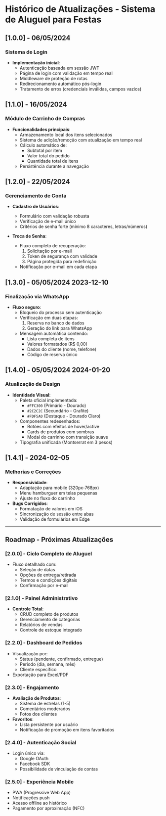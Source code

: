# Histórico de Atualizações - Sistema de Aluguel para Festas

## [1.0.0] - 06/05/2024 
### Sistema de Login
- **Implementação inicial**:
  - Autenticação baseada em sessão JWT
  - Página de login com validação em tempo real
  - Middleware de proteção de rotas
  - Redirecionamento automático pós-login
  - Tratamento de erros (credenciais inválidas, campos vazios)

## [1.1.0] - 16/05/2024  
### Módulo de Carrinho de Compras
- **Funcionalidades principais**:
  - Armazenamento local dos itens selecionados
  - Sistema de adição/remoção com atualização em tempo real
  - Cálculo automático de:
    - Subtotal por item
    - Valor total do pedido
    - Quantidade total de itens
  - Persistência durante a navegação

## [1.2.0] - 22/05/2024  
### Gerenciamento de Conta
- **Cadastro de Usuários**:
  - Formulário com validação robusta
  - Verificação de e-mail único
  - Critérios de senha forte (mínimo 8 caracteres, letras/números)
  
- **Troca de Senha**:
  - Fluxo completo de recuperação:
    1. Solicitação por e-mail
    2. Token de segurança com validade
    3. Página protegida para redefinição
  - Notificação por e-mail em cada etapa

## [1.3.0] - 05/05/2024  2023-12-10
### Finalização via WhatsApp
- **Fluxo seguro**:
  - Bloqueio do processo sem autenticação
  - Verificação em duas etapas:
    1. Reserva no banco de dados
    2. Geração do link para WhatsApp
  - Mensagem automática contendo:
    - Lista completa de itens
    - Valores formatados (R$ 0,00)
    - Dados do cliente (nome, telefone)
    - Código de reserva único

## [1.4.0] - 05/05/2024  2024-01-20
### Atualização de Design
- **Identidade Visual**:
  - Paleta oficial implementada:
    - `#FFC300` (Primário - Dourado)
    - `#2C2C2C` (Secundário - Grafite)
    - `#FDF5A0` (Destaque - Dourado Claro)
  - Componentes redesenhados:
    - Botões com efeitos de hover/active
    - Cards de produtos com sombras
    - Modal do carrinho com transição suave
  - Tipografia unificada (Montserrat em 3 pesos)

## [1.4.1] - 2024-02-05
### Melhorias e Correções
- **Responsividade**:
  - Adaptação para mobile (320px-768px)
  - Menu hamburguer em telas pequenas
  - Ajuste no fluxo do carrinho
- **Bugs Corrigidos**:
  - Formatação de valores em iOS
  - Sincronização de sessão entre abas
  - Validação de formulários em Edge

---

## Roadmap - Próximas Atualizações

### [2.0.0] - Ciclo Completo de Aluguel
- Fluxo detalhado com:
  - Seleção de datas
  - Opções de entrega/retirada
  - Termos e condições digitais
  - Confirmação por e-mail

### [2.1.0] - Painel Administrativo
- **Controle Total**:
  - CRUD completo de produtos
  - Gerenciamento de categorias
  - Relatórios de vendas
  - Controle de estoque integrado

### [2.2.0] - Dashboard de Pedidos
- Visualização por:
  - Status (pendente, confirmado, entregue)
  - Período (dia, semana, mês)
  - Cliente específico
- Exportação para Excel/PDF

### [2.3.0] - Engajamento
- **Avaliação de Produtos**:
  - Sistema de estrelas (1-5)
  - Comentários moderados
  - Fotos dos clientes
- **Favoritos**:
  - Lista persistente por usuário
  - Notificação de promoção em itens favoritados

### [2.4.0] - Autenticação Social
- Login único via:
  - Google OAuth
  - Facebook SDK
  - Possibilidade de vinculação de contas

### [2.5.0] - Experiência Mobile
- PWA (Progressive Web App)
- Notificações push
- Acesso offline ao histórico
- Pagamento por aproximação (NFC)
